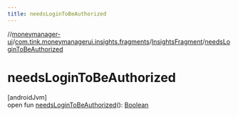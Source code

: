 ```yaml
---
title: needsLoginToBeAuthorized
---
```

//[moneymanager-ui](../../../index.html)/[com.tink.moneymanagerui.insights.fragments](../index.html)/[InsightsFragment](index.html)/[needsLoginToBeAuthorized](needs-login-to-be-authorized.html)



# needsLoginToBeAuthorized



[androidJvm]\
open fun [needsLoginToBeAuthorized](needs-login-to-be-authorized.html)(): [Boolean](https://kotlinlang.org/api/latest/jvm/stdlib/kotlin/-boolean/index.html)




